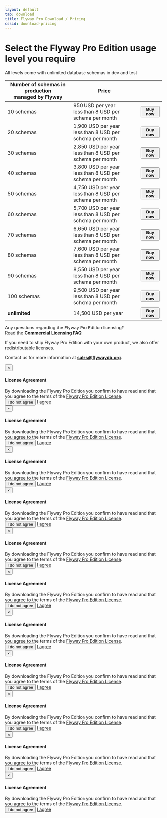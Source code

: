 ```yaml
---
layout: default
tab: download
title: Flyway Pro Download / Pricing
cssid: download-pricing
---
```

# Select the Flyway Pro Edition usage level you require

All levels come with unlimited database schemas in dev and test

<table class="table table-striped">
<thead>
<tr>
<th>Number of schemas in production<br>managed by Flyway</th>
<th>Price</th>
<th></th>
</tr>
</thead>
<tr>
<td>10 schemas</td>
<td>950 USD per year<br><span class="note">less than 8 USD per schema per month</span></td>
<td><button class="btn btn-success btn-download" data-toggle="modal" data-target="#flyway-pro-1-license-modal"><strong><i class="fa fa-credit-card"></i> Buy now</strong></button></td>
</tr>
<tr>
<td>20 schemas</td>
<td>1,900 USD per year<br><span class="note">less than 8 USD per schema per month</span></td>
<td><button class="btn btn-success btn-download" data-toggle="modal" data-target="#flyway-pro-2-license-modal"><strong><i class="fa fa-credit-card"></i> Buy now</strong></button></td>
</tr>
<tr>
<td>30 schemas</td>
<td>2,850 USD per year<br><span class="note">less than 8 USD per schema per month</span></td>
<td><button class="btn btn-success btn-download" data-toggle="modal" data-target="#flyway-pro-3-license-modal"><strong><i class="fa fa-credit-card"></i> Buy now</strong></button></td>
</tr>
<tr>
<td>40 schemas</td>
<td>3,800 USD per year<br><span class="note">less than 8 USD per schema per month</span></td>
<td><button class="btn btn-success btn-download" data-toggle="modal" data-target="#flyway-pro-4-license-modal"><strong><i class="fa fa-credit-card"></i> Buy now</strong></button></td>
</tr>
<tr>
<td>50 schemas</td>
<td>4,750 USD per year<br><span class="note">less than 8 USD per schema per month</span></td>
<td><button class="btn btn-success btn-download" data-toggle="modal" data-target="#flyway-pro-5-license-modal"><strong><i class="fa fa-credit-card"></i> Buy now</strong></button></td>
</tr>
<tr>
<td>60 schemas</td>
<td>5,700 USD per year<br><span class="note">less than 8 USD per schema per month</span></td>
<td><button class="btn btn-success btn-download" data-toggle="modal" data-target="#flyway-pro-6-license-modal"><strong><i class="fa fa-credit-card"></i> Buy now</strong></button></td>
</tr>
<tr>
<td>70 schemas</td>
<td>6,650 USD per year<br><span class="note">less than 8 USD per schema per month</span></td>
<td><button class="btn btn-success btn-download" data-toggle="modal" data-target="#flyway-pro-7-license-modal"><strong><i class="fa fa-credit-card"></i> Buy now</strong></button></td>
</tr>
<tr>
<td>80 schemas</td>
<td>7,600 USD per year<br><span class="note">less than 8 USD per schema per month</span></td>
<td><button class="btn btn-success btn-download" data-toggle="modal" data-target="#flyway-pro-8-license-modal"><strong><i class="fa fa-credit-card"></i> Buy now</strong></button></td>
</tr>
<tr>
<td>90 schemas</td>
<td>8,550 USD per year<br><span class="note">less than 8 USD per schema per month</span></td>
<td><button class="btn btn-success btn-download" data-toggle="modal" data-target="#flyway-pro-9-license-modal"><strong><i class="fa fa-credit-card"></i> Buy now</strong></button></td>
</tr>
<tr>
<td>100 schemas</td>
<td>9,500 USD per year<br><span class="note">less than 8 USD per schema per month</span></td>
<td><button class="btn btn-success btn-download" data-toggle="modal" data-target="#flyway-pro-10-license-modal"><strong><i class="fa fa-credit-card"></i> Buy now</strong></button></td>
</tr>
<tr>
<td><strong>unlimited</strong></td>
<td>14,500 USD per year</td>
<td><button class="btn btn-success btn-download" data-toggle="modal" data-target="#flyway-pro-site-license-modal"><strong><i class="fa fa-credit-card"></i> Buy now</strong></button></td>
</tr>
</table>

Any questions regarding the Flyway Pro Edition licensing?<br>
Read the [**Commercial Licensing FAQ**](/download/faq)

If you need to ship Flyway Pro Edition with your own product, we also offer redistributable licenses.
 
Contact us for more information at **sales@flywaydb.org**.

<div class="modal fade" id="flyway-pro-1-license-modal" tabindex="-1" role="dialog">
  <div class="modal-dialog" role="document">
    <div class="modal-content">
      <div class="modal-header">
        <button type="button" class="close" data-dismiss="modal" aria-label="Close"><span aria-hidden="true">&times;</span></button>
        <h4 class="modal-title" id="myModalLabel">License Agreement</h4>
      </div>
      <div class="modal-body">
        By downloading the Flyway Pro Edition you confirm to have read and that you agree to the terms of the <a href="/licenses/flyway-pro" target="_blank">Flyway Pro Edition License</a>.
      </div>
      <div class="modal-footer">
        <button type="button" class="btn btn-default" data-dismiss="modal">I do not agree</button>
        <a data-fsc-action="Reset,Add,Update,Checkout" data-fsc-item-path-value="flyway-pro-2017" data-fsc-item-quantity-value="1" data-dismiss="modal" class="btn btn-primary" href="javascript:$('#flyway-pro-1-license-modal').modal('hide');">I agree</a>
      </div>
    </div>
  </div>
</div>

<div class="modal fade" id="flyway-pro-2-license-modal" tabindex="-1" role="dialog">
  <div class="modal-dialog" role="document">
    <div class="modal-content">
      <div class="modal-header">
        <button type="button" class="close" data-dismiss="modal" aria-label="Close"><span aria-hidden="true">&times;</span></button>
        <h4 class="modal-title" id="myModalLabel">License Agreement</h4>
      </div>
      <div class="modal-body">
        By downloading the Flyway Pro Edition you confirm to have read and that you agree to the terms of the <a href="/licenses/flyway-pro" target="_blank">Flyway Pro Edition License</a>.
      </div>
      <div class="modal-footer">
        <button type="button" class="btn btn-default" data-dismiss="modal">I do not agree</button>
        <a data-fsc-action="Reset,Add,Update,Checkout" data-fsc-item-path-value="flyway-pro-2017" data-fsc-item-quantity-value="2" data-dismiss="modal" class="btn btn-primary" href="javascript:$('#flyway-pro-2-license-modal').modal('hide');">I agree</a>
      </div>
    </div>
  </div>
</div>

<div class="modal fade" id="flyway-pro-3-license-modal" tabindex="-1" role="dialog">
  <div class="modal-dialog" role="document">
    <div class="modal-content">
      <div class="modal-header">
        <button type="button" class="close" data-dismiss="modal" aria-label="Close"><span aria-hidden="true">&times;</span></button>
        <h4 class="modal-title" id="myModalLabel">License Agreement</h4>
      </div>
      <div class="modal-body">
        By downloading the Flyway Pro Edition you confirm to have read and that you agree to the terms of the <a href="/licenses/flyway-pro" target="_blank">Flyway Pro Edition License</a>.
      </div>
      <div class="modal-footer">
        <button type="button" class="btn btn-default" data-dismiss="modal">I do not agree</button>
        <a data-fsc-action="Reset,Add,Update,Checkout" data-fsc-item-path-value="flyway-pro-2017" data-fsc-item-quantity-value="3" data-dismiss="modal" class="btn btn-primary" href="javascript:$('#flyway-pro-3-license-modal').modal('hide');">I agree</a>
      </div>
    </div>
  </div>
</div>

<div class="modal fade" id="flyway-pro-4-license-modal" tabindex="-1" role="dialog">
  <div class="modal-dialog" role="document">
    <div class="modal-content">
      <div class="modal-header">
        <button type="button" class="close" data-dismiss="modal" aria-label="Close"><span aria-hidden="true">&times;</span></button>
        <h4 class="modal-title" id="myModalLabel">License Agreement</h4>
      </div>
      <div class="modal-body">
        By downloading the Flyway Pro Edition you confirm to have read and that you agree to the terms of the <a href="/licenses/flyway-pro" target="_blank">Flyway Pro Edition License</a>.
      </div>
      <div class="modal-footer">
        <button type="button" class="btn btn-default" data-dismiss="modal">I do not agree</button>
        <a data-fsc-action="Reset,Add,Update,Checkout" data-fsc-item-path-value="flyway-pro-2017" data-fsc-item-quantity-value="4" data-dismiss="modal" class="btn btn-primary" href="javascript:$('#flyway-pro-4-license-modal').modal('hide');">I agree</a>
      </div>
    </div>
  </div>
</div>

<div class="modal fade" id="flyway-pro-5-license-modal" tabindex="-1" role="dialog">
  <div class="modal-dialog" role="document">
    <div class="modal-content">
      <div class="modal-header">
        <button type="button" class="close" data-dismiss="modal" aria-label="Close"><span aria-hidden="true">&times;</span></button>
        <h4 class="modal-title" id="myModalLabel">License Agreement</h4>
      </div>
      <div class="modal-body">
        By downloading the Flyway Pro Edition you confirm to have read and that you agree to the terms of the <a href="/licenses/flyway-pro" target="_blank">Flyway Pro Edition License</a>.
      </div>
      <div class="modal-footer">
        <button type="button" class="btn btn-default" data-dismiss="modal">I do not agree</button>
        <a data-fsc-action="Reset,Add,Update,Checkout" data-fsc-item-path-value="flyway-pro-2017" data-fsc-item-quantity-value="5" data-dismiss="modal" class="btn btn-primary" href="javascript:$('#flyway-pro-5-license-modal').modal('hide');">I agree</a>
      </div>
    </div>
  </div>
</div>

<div class="modal fade" id="flyway-pro-6-license-modal" tabindex="-1" role="dialog">
  <div class="modal-dialog" role="document">
    <div class="modal-content">
      <div class="modal-header">
        <button type="button" class="close" data-dismiss="modal" aria-label="Close"><span aria-hidden="true">&times;</span></button>
        <h4 class="modal-title" id="myModalLabel">License Agreement</h4>
      </div>
      <div class="modal-body">
        By downloading the Flyway Pro Edition you confirm to have read and that you agree to the terms of the <a href="/licenses/flyway-pro" target="_blank">Flyway Pro Edition License</a>.
      </div>
      <div class="modal-footer">
        <button type="button" class="btn btn-default" data-dismiss="modal">I do not agree</button>
        <a data-fsc-action="Reset,Add,Update,Checkout" data-fsc-item-path-value="flyway-pro-2017" data-fsc-item-quantity-value="6" data-dismiss="modal" class="btn btn-primary" href="javascript:$('#flyway-pro-6-license-modal').modal('hide');">I agree</a>
      </div>
    </div>
  </div>
</div>

<div class="modal fade" id="flyway-pro-7-license-modal" tabindex="-1" role="dialog">
  <div class="modal-dialog" role="document">
    <div class="modal-content">
      <div class="modal-header">
        <button type="button" class="close" data-dismiss="modal" aria-label="Close"><span aria-hidden="true">&times;</span></button>
        <h4 class="modal-title" id="myModalLabel">License Agreement</h4>
      </div>
      <div class="modal-body">
        By downloading the Flyway Pro Edition you confirm to have read and that you agree to the terms of the <a href="/licenses/flyway-pro" target="_blank">Flyway Pro Edition License</a>.
      </div>
      <div class="modal-footer">
        <button type="button" class="btn btn-default" data-dismiss="modal">I do not agree</button>
        <a data-fsc-action="Reset,Add,Update,Checkout" data-fsc-item-path-value="flyway-pro-2017" data-fsc-item-quantity-value="7" data-dismiss="modal" class="btn btn-primary" href="javascript:$('#flyway-pro-7-license-modal').modal('hide');">I agree</a>
      </div>
    </div>
  </div>
</div>

<div class="modal fade" id="flyway-pro-8-license-modal" tabindex="-1" role="dialog">
  <div class="modal-dialog" role="document">
    <div class="modal-content">
      <div class="modal-header">
        <button type="button" class="close" data-dismiss="modal" aria-label="Close"><span aria-hidden="true">&times;</span></button>
        <h4 class="modal-title" id="myModalLabel">License Agreement</h4>
      </div>
      <div class="modal-body">
        By downloading the Flyway Pro Edition you confirm to have read and that you agree to the terms of the <a href="/licenses/flyway-pro" target="_blank">Flyway Pro Edition License</a>.
      </div>
      <div class="modal-footer">
        <button type="button" class="btn btn-default" data-dismiss="modal">I do not agree</button>
        <a data-fsc-action="Reset,Add,Update,Checkout" data-fsc-item-path-value="flyway-pro-2017" data-fsc-item-quantity-value="8" data-dismiss="modal" class="btn btn-primary" href="javascript:$('#flyway-pro-8-license-modal').modal('hide');">I agree</a>
      </div>
    </div>
  </div>
</div>

<div class="modal fade" id="flyway-pro-9-license-modal" tabindex="-1" role="dialog">
  <div class="modal-dialog" role="document">
    <div class="modal-content">
      <div class="modal-header">
        <button type="button" class="close" data-dismiss="modal" aria-label="Close"><span aria-hidden="true">&times;</span></button>
        <h4 class="modal-title" id="myModalLabel">License Agreement</h4>
      </div>
      <div class="modal-body">
        By downloading the Flyway Pro Edition you confirm to have read and that you agree to the terms of the <a href="/licenses/flyway-pro" target="_blank">Flyway Pro Edition License</a>.
      </div>
      <div class="modal-footer">
        <button type="button" class="btn btn-default" data-dismiss="modal">I do not agree</button>
        <a data-fsc-action="Reset,Add,Update,Checkout" data-fsc-item-path-value="flyway-pro-2017" data-fsc-item-quantity-value="9" data-dismiss="modal" class="btn btn-primary" href="javascript:$('#flyway-pro-9-license-modal').modal('hide');">I agree</a>
      </div>
    </div>
  </div>
</div>

<div class="modal fade" id="flyway-pro-10-license-modal" tabindex="-1" role="dialog">
  <div class="modal-dialog" role="document">
    <div class="modal-content">
      <div class="modal-header">
        <button type="button" class="close" data-dismiss="modal" aria-label="Close"><span aria-hidden="true">&times;</span></button>
        <h4 class="modal-title" id="myModalLabel">License Agreement</h4>
      </div>
      <div class="modal-body">
        By downloading the Flyway Pro Edition you confirm to have read and that you agree to the terms of the <a href="/licenses/flyway-pro" target="_blank">Flyway Pro Edition License</a>.
      </div>
      <div class="modal-footer">
        <button type="button" class="btn btn-default" data-dismiss="modal">I do not agree</button>
        <a data-fsc-action="Reset,Add,Update,Checkout" data-fsc-item-path-value="flyway-pro-2017" data-fsc-item-quantity-value="10" data-dismiss="modal" class="btn btn-primary" href="javascript:$('#flyway-pro-9-license-modal').modal('hide');">I agree</a>
      </div>
    </div>
  </div>
</div>

<div class="modal fade" id="flyway-pro-site-license-modal" tabindex="-1" role="dialog">
  <div class="modal-dialog" role="document">
    <div class="modal-content">
      <div class="modal-header">
        <button type="button" class="close" data-dismiss="modal" aria-label="Close"><span aria-hidden="true">&times;</span></button>
        <h4 class="modal-title" id="myModalLabel">License Agreement</h4>
      </div>
      <div class="modal-body">
        By downloading the Flyway Pro Edition you confirm to have read and that you agree to the terms of the <a href="/licenses/flyway-pro" target="_blank">Flyway Pro Edition License</a>.
      </div>
      <div class="modal-footer">
        <button type="button" class="btn btn-default" data-dismiss="modal">I do not agree</button>
        <a data-fsc-action="Reset,Add,Update,Checkout" data-fsc-item-path-value="flyway-pro-site-2019" data-dismiss="modal" class="btn btn-primary" href="javascript:$('#flyway-pro-site-license-modal').modal('hide');">I agree</a>
      </div>
    </div>
  </div>
</div>

<script
    id="fsc-api"
    src="https://d1f8f9xcsvx3ha.cloudfront.net/sbl/0.7.6/fastspring-builder.min.js"
    type="text/javascript"
    data-storefront="flyway.onfastspring.com/popup-store-flyway-pro">
</script>